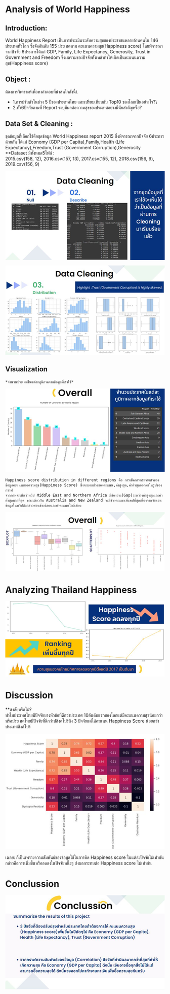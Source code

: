 # Analysis of World Happiness

## Introduction: 
World Happiness Report เป็นการประเมินระดับความสุขของประชาชนหลายล้านคนใน 146 ประเทศทั่วโลก ซึ่งจัดอันดับ 155 ประเทศตาม คะแนนความสุข(Happiness score) โดยพิจารณาจากปัจจัย 6ประการได้แก่ GDP, Family, Life Expectancy, Generosity, Trust in Government and Freedom ซึ่งผลรวมของปัจจัยทั้งเหล่าทำให้เกิดเป็นคะแนนความสุข(Happiness score) 

## Object : 
ต้องการวิเคราะห์เพื่อหาคำตอบที่น่าสนใจดังนี้\
* 1.การปรับตัวในช่วง 5 ปีของประเทศไทย และเปรียบเทียบกับ Top10 ของโลกเป็นอย่างไร?\
* 2.ทั้ง6ปัจจัยตามที่ Report ระบุมีผลต่อความสุขของประเทศอย่างมีนัยสำคัญหรือ?

## Data Set & Cleaning :
ชุดข้อมูลที่เลือกใช้คือชุดข้อมูล World Happiness report 2015 ซึ่งพิจารณาจากปัจจัย 6ประการด้วยกัน ได้แก่
Economy (GDP per Capita),Family,Health (Life Expectancy),Freedom,Trust (Government Corruption),Generosity\
**Dataset มีทั้งหมด5ไฟล์ : \
    2015.csv(158, 12), 2016.csv(157, 13), 2017.csv(155, 12), 2018.csv(156, 9), 2019.csv(156, 9)

![image](https://github.com/WatcharakorP/DADS5001_Midterm/blob/8b459f2196845663c865d0d39ed366c7f0028a9a/CleaningData.JPG)

![image](https://github.com/WatcharakorP/DADS5001_Midterm/blob/b9b1c4f6036bcda9c5212d42a2bec55fa379d06d/DistributionData.JPG)

## Visualization

`*จำนวนประเทศในแต่ละภูมิภาคจากข้อมูลที่เราใช้*`

![image](https://github.com/WatcharakorP/DADS5001_Midterm/blob/dcb92e5fc64d7431343ec86e4719a664d70f61ec/Overall-01.JPG)

    Happiness score distribution in different regions คือ การเช็คการกระจายตัวของข้อมูลคะแนนของความสุข(Happiness Score) ซึ่งจะบอกช่วงของคะแนน,ค่าสูงสุด,ค่าต่ำสุดออกมาในรูปของกราฟ
    จากภาพจะเห็นว่าทวีป Middle East and Northern Africa มีช่องว่าง(Gap)ระหว่างค่าสูงสุดและค่าต่ำสุดมากที่สุด ขณะเดียวกัน Australia and New Zealand จะมีช่วงคะแนนที่แคปที่สุดเนื่องจากจำนวนข้อมูลในทวีปดังกล่าวค่อนข้างน้อยและค่าคะแนนใกล้เคียง
![image](https://github.com/WatcharakorP/DADS5001_Midterm/blob/dcb92e5fc64d7431343ec86e4719a664d70f61ec/Overall-02.JPG)

# Analyzing Thailand Happiness

![image](https://github.com/WatcharakorP/DADS5001_Midterm/blob/main/AnalyzingThailand.JPG)

# Discussion
**สงสัยหรือไม่?\
ทำไมประเทศไทยมีปัจจัยบางหัวข้อที่ดีกว่าประเทศ 10อันดับแรกของโลกแต่มีคะแนนความสุขน้อยกว่า \
หรือประเทศไทยมีปัจจัยที่ดีกว่าปสิงคโปร์ถึง 3 ปัจจัยแต่ได้คะแนน Happiness Score น้อยกว่าประเทศสิงค์โปร์

![image](https://github.com/WatcharakorP/DADS5001_Midterm/blob/fbb2846df379a5249c427495eee85b6d3826a96c/Correlation.JPG)

เฉลย: ก็เป็นเพราะความสัมพันธ์ของข้อมูลใช้ในการคิด Happiness score ในแต่ล่ะปัจจัยไม่เท่ากัน กล่าวคือการเพิ่มขึ้นหรือลดลงในปัจจัยหนึ่งๆ ส่งผลกระทบต่อ Happiness score ไม่เท่ากัน

# Conclussion

![image](https://github.com/WatcharakorP/DADS5001_Midterm/blob/fbb2846df379a5249c427495eee85b6d3826a96c/Conclussion.JPG)

